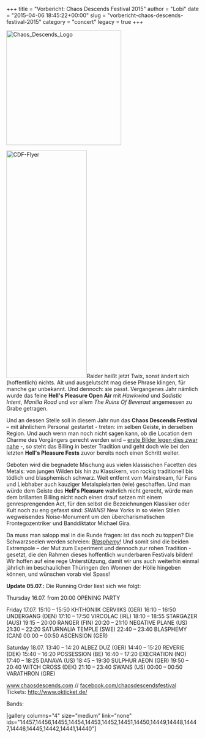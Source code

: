 +++
title = "Vorbericht: Chaos Descends Festival 2015"
author = "Lobi"
date = "2015-04-06 18:45:22+00:00"
slug = "vorbericht-chaos-descends-festival-2015"
category = "concert"
legacy = true
+++

<img class="aligncenter size-full wp-image-14436" src="images//2015/06/Chaos_Descends_Logo.png" alt="Chaos_Descends_Logo" width="300" height="300" />

<img class="alignright size-full wp-image-14437" src="images//2015/06/CDF-Flyer.png" alt="CDF-Flyer" width="210" height="595" />Raider heißt jetzt Twix, sonst ändert sich (hoffentlich) nichts. Alt und ausgelutscht mag diese Phrase klingen, für manche gar unbekannt. Und dennoch: sie passt. Vergangenes Jahr nämlich wurde das feine **Hell's Pleasure Open Air** mit _Hawkwind_ und _Sadistic Intent_, _Manilla Road_ und vor allem _The Ruins Of Beverast_ angemessen zu Grabe getragen.

Und an dessen Stelle soll in diesem Jahr nun das **Chaos Descends Festival** – mit ähnlichem Personal gestartet - treten: im selben Geiste, in derselben Region. Und auch wenn man noch nicht sagen kann, ob die Location dem Charme des Vorgängers gerecht werden wird – <a href="https://www.facebook.com/chaosdescendsfestival/photos_stream">erste Bilder legen dies zwar nahe</a> -, so steht das Billing in bester Tradition und geht doch wie bei den letzten **Hell's Pleasure Fests** zuvor bereits noch einen Schritt weiter.

Geboten wird die begnadete Mischung aus vielen klassischen Facetten des Metals: von jungen Wilden bis hin zu Klassikern, von rockig traditionell bis tödlich und blasphemisch schwarz. Weit entfernt vom Mainstream, für Fans und Liebhaber auch kauziger Metalspielarten (wie) geschaffen. Und man würde dem Geiste des **Hell's Pleasure** wahrlich nicht gerecht, würde man dem brillanten Billing nicht noch einen drauf setzen mit einem genresprengenden Act, für den selbst die Bezeichnungen Klassiker oder Kult noch zu eng gefasst sind: _SWANS_! New Yorks in so vielen Stilen wegweisendes Noise-Monument um den übercharismatischen Frontegozentriker und Banddiktator Michael Gira.

Da muss man salopp mal in die Runde fragen: ist das noch zu toppen? Die Schwarzseelen werden schreien: <span style="text-decoration: underline">_Blasphemy_</span>! Und somit sind die beiden Extrempole – der Mut zum Experiment und dennoch zur rohen Tradition - gesetzt, die den Rahmen dieses hoffentlich wunderbaren Festivals bilden! Wir hoffen auf eine rege Unterstützung, damit wir uns auch weiterhin einmal jährlich im beschaulichen Thüringen den Wonnen der Hölle hingeben können, und wünschen vorab viel Spass!

**Update 05.07.:** Die Running Order liest sich wie folgt:
<div class="_5pbx userContent">

Thursday 16.07.
from 20:00 OPENING PARTY

Friday 17.07.
15:10 – 15:50 KHTHONIIK CERVIIKS (GER)
16:10 – 16:50 UNDERGANG (DEN)
17:10 – 17:50 VIRCOLAC (IRL)
18:10 – 18:55 STARGAZER (AUS)
19:15 – 20:00 RANGER (FIN)
20:20 – 21:10 NEGATIVE PLANE (US)
21:30 – 22:20 SATURNALIA TEMPLE (SWE)
22:40 – 23:40 BLASPHEMY (CAN)
00:00 – 00:50 ASCENSION (GER)

Saturday 18.07.
13:40 – 14:20 ALBEZ DUZ (GER)
14:40 – 15:20 REVERIE (DEK)
15:40 – 16:20 POSSESSION (BE)
16:40 – 17:20 EXECRATION (NO)
17:40 – 18:25 DANAVA (US)
18:45 – 19:30 SULPHUR AEON (GER)
19:50 – 20:40 WITCH CROSS (DEK)
21:10 – 23:40 SWANS (US)
00:00 – 00:50 VARATHRON (GRE)

</div>
<a href="http://www.chaosdescends.com/" target="_blank">www.chaosdescends.com</a> // <a href="https://www.facebook.com/chaosdescendsfestival">facebook.com/chaosdescendsfestival</a>
Tickets: <a href="http://www.okticket.de/tickets-chaos-descends-festival-crispendorf-ferienland-e12965?event_id=12965&amp;cookiecheck=true">http://www.okticket.de/</a>

Bands:

[gallery columns="4" size="medium" link="none" ids="14457,14456,14455,14454,14453,14452,14451,14450,14449,14448,14447,14446,14445,14442,14441,14440"]
